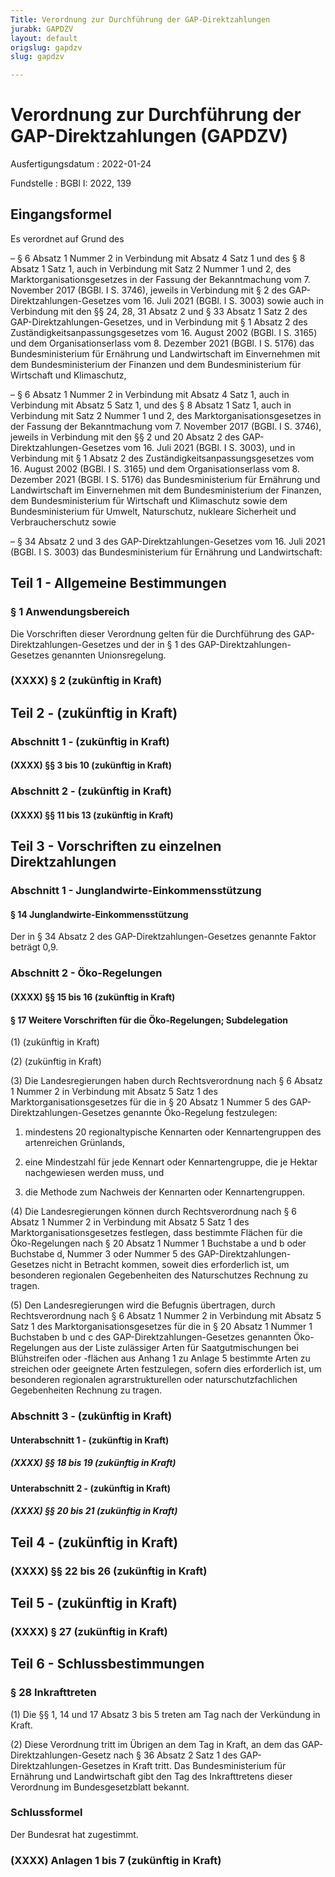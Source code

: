 ```yaml
---
Title: Verordnung zur Durchführung der GAP-Direktzahlungen
jurabk: GAPDZV
layout: default
origslug: gapdzv
slug: gapdzv

---
```


# Verordnung zur Durchführung der GAP-Direktzahlungen (GAPDZV)

Ausfertigungsdatum
:   2022-01-24

Fundstelle
:   BGBl I: 2022, 139


## Eingangsformel

Es verordnet auf Grund des

–   § 6 Absatz 1 Nummer 2 in Verbindung mit Absatz 4 Satz 1 und des § 8
    Absatz 1 Satz 1, auch in Verbindung mit Satz 2 Nummer 1 und 2, des
    Marktorganisationsgesetzes in der Fassung der Bekanntmachung vom 7.
    November 2017 (BGBl. I S. 3746), jeweils in Verbindung mit § 2 des
    GAP-Direktzahlungen-Gesetzes vom 16. Juli 2021 (BGBl. I S. 3003) sowie
    auch in Verbindung mit den §§ 24, 28, 31 Absatz 2 und § 33 Absatz 1
    Satz 2 des GAP-Direktzahlungen-Gesetzes, und in Verbindung mit § 1
    Absatz 2 des Zuständigkeitsanpassungsgesetzes vom 16. August 2002
    (BGBl. I S. 3165) und dem Organisationserlass vom 8. Dezember 2021
    (BGBl. I S. 5176) das Bundesministerium für Ernährung und
    Landwirtschaft im Einvernehmen mit dem Bundesministerium der Finanzen
    und dem Bundesministerium für Wirtschaft und Klimaschutz,


–   § 6 Absatz 1 Nummer 2 in Verbindung mit Absatz 4 Satz 1, auch in
    Verbindung mit Absatz 5 Satz 1, und des § 8 Absatz 1 Satz 1, auch in
    Verbindung mit Satz 2 Nummer 1 und 2, des Marktorganisationsgesetzes
    in der Fassung der Bekanntmachung vom 7. November 2017 (BGBl. I S.
    3746), jeweils in Verbindung mit den §§ 2 und 20 Absatz 2 des GAP-
    Direktzahlungen-Gesetzes vom 16. Juli 2021 (BGBl. I S. 3003), und in
    Verbindung mit § 1 Absatz 2 des Zuständigkeitsanpassungsgesetzes vom
    16\. August 2002 (BGBl. I S. 3165) und dem Organisationserlass vom 8.
    Dezember 2021 (BGBl. I S. 5176) das Bundesministerium für Ernährung
    und Landwirtschaft im Einvernehmen mit dem Bundesministerium der
    Finanzen, dem Bundesministerium für Wirtschaft und Klimaschutz sowie
    dem Bundesministerium für Umwelt, Naturschutz, nukleare Sicherheit und
    Verbraucherschutz sowie


–   § 34 Absatz 2 und 3 des GAP-Direktzahlungen-Gesetzes vom 16. Juli 2021
    (BGBl. I S. 3003) das Bundesministerium für Ernährung und
    Landwirtschaft:





## Teil 1 - Allgemeine Bestimmungen


### § 1 Anwendungsbereich

Die Vorschriften dieser Verordnung gelten für die Durchführung des
GAP-Direktzahlungen-Gesetzes und der in § 1 des GAP-Direktzahlungen-
Gesetzes genannten Unionsregelung.


### (XXXX) § 2 (zukünftig in Kraft)



## Teil 2 - (zukünftig in Kraft)


### Abschnitt 1 - (zukünftig in Kraft)


#### (XXXX) §§ 3 bis 10 (zukünftig in Kraft)



### Abschnitt 2 - (zukünftig in Kraft)


#### (XXXX) §§ 11 bis 13 (zukünftig in Kraft)



## Teil 3 - Vorschriften zu einzelnen Direktzahlungen


### Abschnitt 1 - Junglandwirte-Einkommensstützung


#### § 14 Junglandwirte-Einkommensstützung

Der in § 34 Absatz 2 des GAP-Direktzahlungen-Gesetzes genannte Faktor
beträgt 0,9.


### Abschnitt 2 - Öko-Regelungen


#### (XXXX) §§ 15 bis 16 (zukünftig in Kraft)



#### § 17 Weitere Vorschriften für die Öko-Regelungen; Subdelegation

(1) (zukünftig in Kraft)

(2) (zukünftig in Kraft)

(3) Die Landesregierungen haben durch Rechtsverordnung nach § 6 Absatz
1 Nummer 2 in Verbindung mit Absatz 5 Satz 1 des
Marktorganisationsgesetzes für die in § 20 Absatz 1 Nummer 5 des GAP-
Direktzahlungen-Gesetzes genannte Öko-Regelung festzulegen:

1.  mindestens 20 regionaltypische Kennarten oder Kennartengruppen des
    artenreichen Grünlands,


2.  eine Mindestzahl für jede Kennart oder Kennartengruppe, die je Hektar
    nachgewiesen werden muss, und


3.  die Methode zum Nachweis der Kennarten oder Kennartengruppen.




(4) Die Landesregierungen können durch Rechtsverordnung nach § 6
Absatz 1 Nummer 2 in Verbindung mit Absatz 5 Satz 1 des
Marktorganisationsgesetzes festlegen, dass bestimmte Flächen für die
Öko-Regelungen nach § 20 Absatz 1 Nummer 1 Buchstabe a und b oder
Buchstabe d, Nummer 3 oder Nummer 5 des GAP-Direktzahlungen-Gesetzes
nicht in Betracht kommen, soweit dies erforderlich ist, um besonderen
regionalen Gegebenheiten des Naturschutzes Rechnung zu tragen.

(5) Den Landesregierungen wird die Befugnis übertragen, durch
Rechtsverordnung nach § 6 Absatz 1 Nummer 2 in Verbindung mit Absatz 5
Satz 1 des Marktorganisationsgesetzes für die in § 20 Absatz 1 Nummer
1 Buchstaben b und c des GAP-Direktzahlungen-Gesetzes genannten Öko-
Regelungen aus der Liste zulässiger Arten für Saatgutmischungen bei
Blühstreifen oder -flächen aus Anhang 1 zu Anlage 5 bestimmte Arten zu
streichen oder geeignete Arten festzulegen, sofern dies erforderlich
ist, um besonderen regionalen agrarstrukturellen oder
naturschutzfachlichen Gegebenheiten Rechnung zu tragen.


### Abschnitt 3 - (zukünftig in Kraft)


#### Unterabschnitt 1 - (zukünftig in Kraft)


##### (XXXX) §§ 18 bis 19 (zukünftig in Kraft)



#### Unterabschnitt 2 - (zukünftig in Kraft)


##### (XXXX) §§ 20 bis 21 (zukünftig in Kraft)



## Teil 4 - (zukünftig in Kraft)


### (XXXX) §§ 22 bis 26 (zukünftig in Kraft)



## Teil 5 - (zukünftig in Kraft)


### (XXXX) § 27 (zukünftig in Kraft)



## Teil 6 - Schlussbestimmungen


### § 28 Inkrafttreten

(1) Die §§ 1, 14 und 17 Absatz 3 bis 5 treten am Tag nach der
Verkündung in Kraft.

(2) Diese Verordnung tritt im Übrigen an dem Tag in Kraft, an dem das
GAP-Direktzahlungen-Gesetz nach § 36 Absatz 2 Satz 1 des GAP-
Direktzahlungen-Gesetzes in Kraft tritt. Das Bundesministerium für
Ernährung und Landwirtschaft gibt den Tag des Inkrafttretens dieser
Verordnung im Bundesgesetzblatt bekannt.


### Schlussformel

Der Bundesrat hat zugestimmt.


### (XXXX) Anlagen 1 bis 7 (zukünftig in Kraft)


